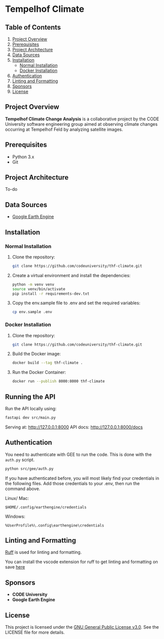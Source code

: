 # Tempelhof Climate

## Table of Contents
1. [Project Overview](#project-overview)
2. [Prerequisites](#prerequisites)
3. [Project Architecture](#project-architecture)
4. [Data Sources](#data-sources)
5. [Installation](#installation)
   - [Normal Installation](#normal-installation)
   - [Docker Installation](#docker-installation)
6. [Authentication](#authentication)
7. [Linting and Formatting](#linting-and-formatting)
8. [Sponsors](#sponsors)
9. [License](#license)

## Project Overview
**Tempelhof Climate Change Analysis** is a collaborative project by the CODE University software engineering group aimed at observing climate changes occurring at Tempelhof Feld by analyzing satellite images.

## Prerequisites
- Python 3.x
- Git

## Project Architecture
To-do

## Data Sources
- [Google Earth Engine](https://earthengine.google.com)

## Installation

### Normal Installation
1. Clone the repository:
   ```bash
   git clone https://github.com/codeuniversity/thf-climate.git
   ```
2. Create a virtual environment and install the dependencies:
   ```bash
   python -m venv venv
   source venv/bin/activate
   pip install -r requirements-dev.txt
   ```
3. Copy the env.sample file to .env and set the required variables:
   ```bash
   cp env.sample .env
   ```

### Docker Installation
1. Clone the repository:
   ```bash
   git clone https://github.com/codeuniversity/thf-climate.git
   ```
2. Build the Docker image:
   ```bash
   docker build --tag thf-climate .
   ```
3. Run the Docker Container:
   ```bash
   docker run --publish 8000:8000 thf-climate
   ```

## Running the API

Run the API locally using:

```bash
fastapi dev src/main.py
```

Serving at: http://127.0.0.1:8000
API docs: http://127.0.0.1:8000/docs

## Authentication

You need to authenticate with GEE to run the code. This is done with the `auth.py` script.

```bash
python src/gee/auth.py
```

If you have authenticated before, you will most likely find your credentials in the following files. Add those credentials to your .env, then run the command above.

Linux/ Mac:
```
$HOME/.config/earthengine/credentials
 ```

 Windows:
```
%UserProfile%\.config\earthengine\credentials
```

## Linting and Formatting

[Ruff](https://docs.astral.sh/ruff/) is used for linting and formatting.

You can install the vscode extension for ruff to get linting and formatting on save [here](https://marketplace.visualstudio.com/items?itemName=charliermarsh.ruff)

## Sponsors
- **CODE University**
- **Google Earth Engine**

## License
This project is licensed under the [GNU General Public License v3.0](https://www.gnu.org/licenses/gpl-3.0.en.html). See the LICENSE file for more details.
